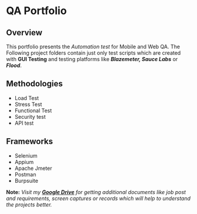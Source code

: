 # QA Portfolio

## Overview
This portfolio presents the _Automation test_ for Mobile and Web QA. The Following project folders contain just only test scripts which are created with **GUI Testing** and testing platforms like ***Blazemeter, Sauce Labs*** or ***Flood***.

## Methodologies
- Load Test
- Stress Test
- Functional Test
- Security test
- API test

## Frameworks
* Selenium
* Appium
* Apache Jmeter
* Postman
* Burpsuite

**Note:** *Visit my [ **Google Drive**](https://drive.google.com/drive/folders/1gR0QHBLatKgi3u34l9328y53aadqU90w?usp=sharing) for getting additional documents like job post and requirements, screen captures or records which will help to understand the projects better.*

